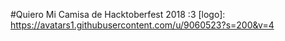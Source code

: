 #Quiero Mi Camisa de Hacktoberfest 2018 :3
[logo]: https://avatars1.githubusercontent.com/u/9060523?s=200&v=4

